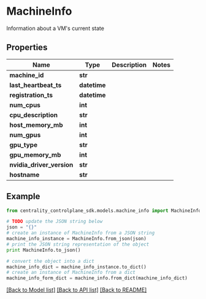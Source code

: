 # MachineInfo

Information about a VM's current state

## Properties
Name | Type | Description | Notes
------------ | ------------- | ------------- | -------------
**machine_id** | **str** |  | 
**last_heartbeat_ts** | **datetime** |  | 
**registration_ts** | **datetime** |  | 
**num_cpus** | **int** |  | 
**cpu_description** | **str** |  | 
**host_memory_mb** | **int** |  | 
**num_gpus** | **int** |  | 
**gpu_type** | **str** |  | 
**gpu_memory_mb** | **int** |  | 
**nvidia_driver_version** | **str** |  | 
**hostname** | **str** |  | 

## Example

```python
from centrality_controlplane_sdk.models.machine_info import MachineInfo

# TODO update the JSON string below
json = "{}"
# create an instance of MachineInfo from a JSON string
machine_info_instance = MachineInfo.from_json(json)
# print the JSON string representation of the object
print MachineInfo.to_json()

# convert the object into a dict
machine_info_dict = machine_info_instance.to_dict()
# create an instance of MachineInfo from a dict
machine_info_form_dict = machine_info.from_dict(machine_info_dict)
```
[[Back to Model list]](../README.md#documentation-for-models) [[Back to API list]](../README.md#documentation-for-api-endpoints) [[Back to README]](../README.md)


